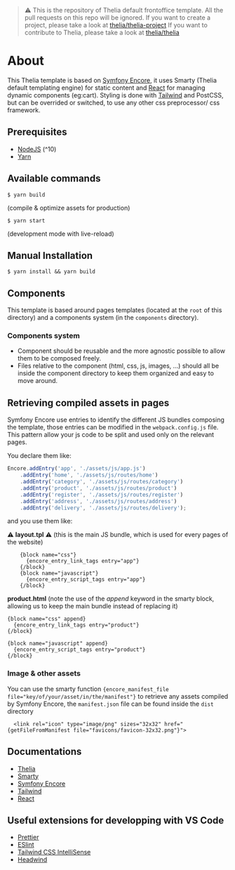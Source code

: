 > ⚠ This is the repository of Thelia default frontoffice template. All the pull requests on this repo will be ignored.
> If you want to create a project, please take a look at [thelia/thelia-project](https://github.com/thelia/thelia-project)
> If you want to contribute to Thelia, please take a look at [thelia/thelia](https://github.com/thelia/thelia)



# About
This Thelia template is based on [Symfony Encore](https://symfony.com/doc/current/frontend.html), it uses Smarty (Thelia default templating engine) for static content and [React](https://reactjs.org) for managing dynamic components (eg:cart).
Styling is done with [Tailwind](https://tailwindcss.com) and PostCSS, but can be overrided or switched, to use any other css preprocessor/ css framework.


## Prerequisites
* [NodeJS](https://nodejs.org/) (^10)
* [Yarn](https://yarnpkg.com/)


## Available commands
```console
$ yarn build
```
(compile & optimize assets for production)

```console
$ yarn start
```
(development mode with live-reload)


## Manual Installation
```console
$ yarn install && yarn build
```

## Components

This template is based around pages templates (located at the `root` of this directory) and a components system (in the `components` directory).

### Components system
- Component should be reusable and the more agnostic possible to allow them to be composed freely.
- Files relative to the component (html, css, js, images, ...) should all be inside the component directory to keep them organized and easy to move around.

## Retrieving compiled assets in pages
Symfony Encore use entries to identify the different JS bundles composing the template, those entries can be modified in the `webpack.config.js` file.
This pattern allow your js code to be split and used only on the relevant pages.

You declare them like:

``` javascript
Encore.addEntry('app', './assets/js/app.js')
	.addEntry('home', './assets/js/routes/home')
	.addEntry('category', './assets/js/routes/category')
	.addEntry('product', './assets/js/routes/product')
	.addEntry('register', './assets/js/routes/register')
	.addEntry('address', './assets/js/routes/address')
	.addEntry('delivery', './assets/js/routes/delivery');
```

and you use them like:

⚠️ **layout.tpl** ⚠️ (this is the main JS bundle, which is used for every pages of the website)
``` smarty
    {block name="css"}
      {encore_entry_link_tags entry="app"}
    {/block}
    {block name="javascript"}
      {encore_entry_script_tags entry="app"}
    {/block}
```

**product.html** (note the use of the *append* keyword in the smarty block, allowing us to keep the main bundle instead of replacing it)
```smarty
{block name="css" append}
  {encore_entry_link_tags entry="product"}
{/block}

{block name="javascript" append}
  {encore_entry_script_tags entry="product"}
{/block}
```

### Image & other assets
You can use the smarty function `{encore_manifest_file file="key/of/your/asset/in/the/manifest"}` to retrieve any assets compiled by Symfony Encore, the `manifest.json` file can be found inside the `dist` directory

```smarty
  <link rel="icon" type="image/png" sizes="32x32" href="{getFileFromManifest file="favicons/favicon-32x32.png"}">
```


## Documentations
  * [Thelia](http://doc.thelia.net)
  * [Smarty](https://www.smarty.net/)
  * [Symfony Encore](https://symfony.com/doc/current/frontend.html)
  * [Tailwind](https://tailwindcss.com)
  * [React](https://reactjs.org)


## Useful extensions for developping with VS Code
  * [Prettier](https://marketplace.visualstudio.com/items?itemName=esbenp.prettier-vscode)
  * [ESlint](https://marketplace.visualstudio.com/items?itemName=dbaeumer.vscode-eslint)
  * [Tailwind CSS IntelliSense](https://marketplace.visualstudio.com/items?itemName=bradlc.vscode-tailwindcss)
  * [Headwind](https://marketplace.visualstudio.com/items?itemName=heybourn.headwind)

